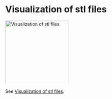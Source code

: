 # Visualization of stl files

<p align="left">
<a href="https://stlviewer.streamlit.app/"><img alt="Visualization of stl files" src="https://img.shields.io/static/v1?label=%20&message=Open%20in%20Community%20Cloud&color=pink&logo=streamlit&style=for-the-badge" width=200></a>
</p>

See [Visualization of stl files](https://discuss.streamlit.io/t/visualization-of-stl-files).
